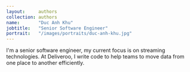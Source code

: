 ```yaml
---
layout:     authors
collection: authors
name:       "Duc Anh Khu"
jobtitle:   "Senior Software Engineer"
portrait:   "/images/portraits/duc-anh-khu.jpg"
---
```


I'm a senior software engineer, my current focus is on streaming technologies.
At Deliveroo, I write code to help teams to move data from one place to another 
efficiently.
